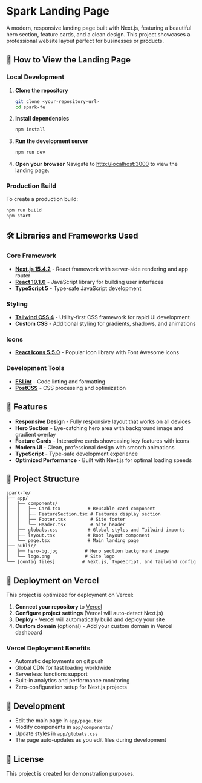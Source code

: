 # Spark Landing Page

A modern, responsive landing page built with Next.js, featuring a beautiful hero section, feature cards, and a clean design. This project showcases a professional website layout perfect for businesses or products.

## 🚀 How to View the Landing Page

### Local Development

1. **Clone the repository**
   ```bash
   git clone <your-repository-url>
   cd spark-fe
   ```

2. **Install dependencies**
   ```bash
   npm install
   ```

3. **Run the development server**
   ```bash
   npm run dev
   ```

4. **Open your browser**
   Navigate to [http://localhost:3000](http://localhost:3000) to view the landing page.

### Production Build

To create a production build:

```bash
npm run build
npm start
```

## 🛠️ Libraries and Frameworks Used

### Core Framework
- **[Next.js 15.4.2](https://nextjs.org/)** - React framework with server-side rendering and app router
- **[React 19.1.0](https://reactjs.org/)** - JavaScript library for building user interfaces
- **[TypeScript 5](https://www.typescriptlang.org/)** - Type-safe JavaScript development

### Styling
- **[Tailwind CSS 4](https://tailwindcss.com/)** - Utility-first CSS framework for rapid UI development
- **Custom CSS** - Additional styling for gradients, shadows, and animations

### Icons
- **[React Icons 5.5.0](https://react-icons.github.io/react-icons/)** - Popular icon library with Font Awesome icons

### Development Tools
- **[ESLint](https://eslint.org/)** - Code linting and formatting
- **[PostCSS](https://postcss.org/)** - CSS processing and optimization

## 🎨 Features

- **Responsive Design** - Fully responsive layout that works on all devices
- **Hero Section** - Eye-catching hero area with background image and gradient overlay
- **Feature Cards** - Interactive cards showcasing key features with icons
- **Modern UI** - Clean, professional design with smooth animations
- **TypeScript** - Type-safe development experience
- **Optimized Performance** - Built with Next.js for optimal loading speeds

## 📁 Project Structure

```
spark-fe/
├── app/
│   ├── components/
│   │   ├── Card.tsx          # Reusable card component
│   │   ├── FeatureSection.tsx # Features display section
│   │   ├── Footer.tsx         # Site footer
│   │   └── Header.tsx         # Site header
│   ├── globals.css           # Global styles and Tailwind imports
│   ├── layout.tsx            # Root layout component
│   └── page.tsx              # Main landing page
├── public/
│   ├── hero-bg.jpg          # Hero section background image
│   └── logo.png             # Site logo
└── [config files]          # Next.js, TypeScript, and Tailwind config
```

## 🚀 Deployment on Vercel

This project is optimized for deployment on Vercel:

1. **Connect your repository** to [Vercel](https://vercel.com)
2. **Configure project settings** (Vercel will auto-detect Next.js)
3. **Deploy** - Vercel will automatically build and deploy your site
4. **Custom domain** (optional) - Add your custom domain in Vercel dashboard

### Vercel Deployment Benefits
- Automatic deployments on git push
- Global CDN for fast loading worldwide
- Serverless functions support
- Built-in analytics and performance monitoring
- Zero-configuration setup for Next.js projects

## 🔧 Development

- Edit the main page in `app/page.tsx`
- Modify components in `app/components/`
- Update styles in `app/globals.css`
- The page auto-updates as you edit files during development

## 📝 License

This project is created for demonstration purposes.
